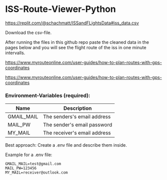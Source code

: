 # ISS-Route-Viewer-Python

https://replit.com/@schachmatt/ISSandFLightsData#iss_data.csv

Download the csv-file.

After running the files in this github repo paste the cleaned data in the pages below and you will see the flight route of the iss in one minute intervalls.

https://www.myrouteonline.com/user-guides/how-to-plan-routes-with-gps-coordinates

https://www.myrouteonline.com/user-guides/how-to-plan-routes-with-gps-coordinates

### Environment-Variables (required):

| Name       | Description                  |
| ---------- | ---------------------------- |
| GMAIL_MAIL | The senders's email address  |
| MAIL_PW    | The sender's email password  |
| MY_MAIL    | The receiver's email address |

Best approach:
Create a .env file and describe them inside.

Example for a .env file:

```
GMAIL_MAIL=test@gmail.com
MAIL_PW=123456
MY_MAIL=receiver@outlook.com
```

